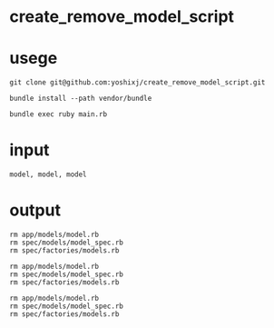 # create_remove_model_script

# usege

```
git clone git@github.com:yoshixj/create_remove_model_script.git

bundle install --path vendor/bundle

bundle exec ruby main.rb 
```

# input
```
model, model, model 
```

# output

```
rm app/models/model.rb
rm spec/models/model_spec.rb
rm spec/factories/models.rb

rm app/models/model.rb
rm spec/models/model_spec.rb
rm spec/factories/models.rb

rm app/models/model.rb
rm spec/models/model_spec.rb
rm spec/factories/models.rb
```

